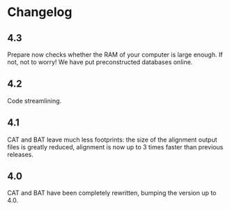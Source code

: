 # Changelog

## 4.3
Prepare now checks whether the RAM of your computer is large enough. If not, not to worry! We have put preconstructed databases online.

## 4.2
Code streamlining.

## 4.1
CAT and BAT leave much less footprints: the size of the alignment output files is greatly reduced, alignment is now up to 3 times faster than previous releases.

## 4.0
CAT and BAT have been completely rewritten, bumping the version up to 4.0.
